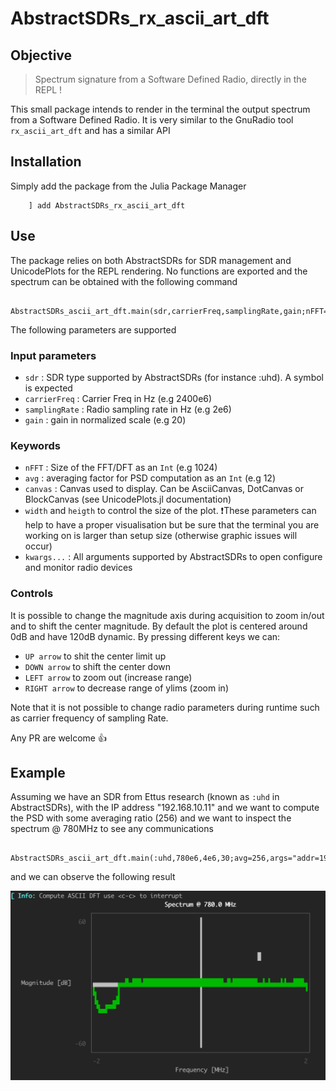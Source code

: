 # AbstractSDRs_rx_ascii_art_dft

## Objective

> Spectrum signature from a Software Defined Radio, directly in the REPL ! 

This small package intends to render in the terminal the output spectrum from a Software Defined Radio.
It is very similar to the GnuRadio tool `rx_ascii_art_dft` and has a similar API 


## Installation 

Simply add the package from the Julia Package Manager 


        ] add AbstractSDRs_rx_ascii_art_dft



## Use 

The package relies on both AbstractSDRs for SDR management and UnicodePlots for the REPL rendering.
No functions are exported and the spectrum can be obtained with the following command 



        AbstractSDRs_ascii_art_dft.main(sdr,carrierFreq,samplingRate,gain;nFFT=1024,avg=1)

The following parameters are supported 

### Input parameters 
- `sdr` : SDR type supported by AbstractSDRs (for instance :uhd). A symbol is expected 
- `carrierFreq` : Carrier Freq in Hz (e.g 2400e6)
- `samplingRate` : Radio sampling rate in Hz (e.g 2e6)
- `gain`          : gain in normalized scale (e.g 20)
### Keywords 
- `nFFT` : Size of the FFT/DFT as an `Int` (e.g 1024)
- `avg` : averaging factor for PSD computation  as an `Int` (e.g 12)
- `canvas` : Canvas used to display. Can be AsciiCanvas, DotCanvas or BlockCanvas (see UnicodePlots.jl documentation)
- `width` and `heigth` to control the size of the plot. ❗️These parameters can help to have a proper visualisation but be sure that the terminal you are working on is larger than setup size (otherwise graphic issues will occur) 
- `kwargs...` : All arguments supported by AbstractSDRs to open configure and monitor radio devices
### Controls 
It is possible to change the magnitude axis during acquisition to zoom in/out and to shift the center magnitude. By default the plot is centered around 0dB and have 120dB dynamic.
By pressing different keys we can:
- `UP arrow` to shit the center limit up 
- `DOWN arrow` to shift the center  down
- `LEFT arrow` to zoom out (increase range)
- `RIGHT arrow` to decrease range of ylims (zoom in)


Note that it is not possible to change radio parameters during runtime such as carrier frequency of sampling Rate. 


Any PR are welcome 👍



## Example 

Assuming we have an SDR from Ettus research (known as `:uhd` in AbstractSDRs), with the IP address "192.168.10.11" and we want to compute the PSD with some averaging ratio (256) and we want to inspect the spectrum @ 780MHz to see any communications 


        AbstractSDRs_ascii_art_dft.main(:uhd,780e6,4e6,30;avg=256,args="addr=192.168.10.11")

and we can observe the following result 

![](./docs/ascii.png)
